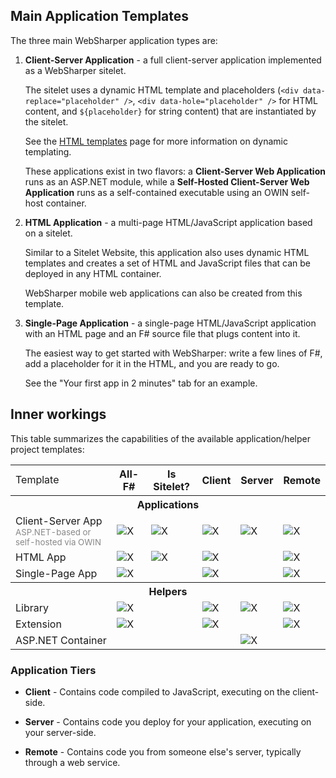 ## Main Application Templates
The three main WebSharper application types are:

 1. <b>Client-Server Application</b> - a full client-server application implemented as a WebSharper sitelet.
    <p>The sitelet uses a dynamic HTML template and placeholders (<code>&lt;div data-replace="placeholder" /&gt;</code>,
        <code>&lt;div data-hole="placeholder" /&gt;</code> for HTML content, and <code>${placeholder}</code> for string
        content) that are instantiated by the sitelet.
    </p>
    <p>See the <a href="/docs/html-templates">HTML templates</a> page for more information on dynamic templating.</p>
    These applications exist in two flavors: a <b>Client-Server Web Application</b> runs as an ASP.NET module, while a
    <b>Self-Hosted Client-Server Web Application</b> runs as a self-contained executable using an OWIN self-host container.

 2. <b>HTML Application</b> - a multi-page HTML/JavaScript application based on a sitelet.
    <p>Similar to a Sitelet Website, this application also uses dynamic HTML templates and creates a set of HTML
        and JavaScript files that can be deployed in any HTML container.
    </p>
    <p>WebSharper mobile web applications can also be created from this template.</p>

 3. <b>Single-Page Application</b> - a single-page HTML/JavaScript application with an HTML page and an F# source file that plugs content into it.
    <p>The easiest way to get started with WebSharper: write a few lines of F#, add a placeholder for it in the HTML, and you are ready to go.</p>
    <p>See the "Your first app in 2 minutes" tab for an example.</p>

## Inner workings
This table summarizes the capabilities of the available application/helper project templates:

<table class="price-table">
    <tbody>
        <tr class="header">
            <td style="border:none;">Template</td>
            <th class="first">All-F#</th>
            <th>Is Sitelet?</th>
            <th>Client</th>
            <th>Server</th>
            <th class="last">Remote</th>
        </tr>
        <tr class="header">
            <th colspan="6">Applications</th>
        </tr>
        <tr>
            <td>Client-Server App<br/><span style="color:#888;font-size:smaller">ASP.NET-based or self-hosted via OWIN</span></td>
            <td><img src="https://raw.githubusercontent.com/intellifactory/websharper/master/docs/images/ok.png" alt="X"/></td>
            <td><img src="https://raw.githubusercontent.com/intellifactory/websharper/master/docs/images/ok.png" alt="X"/></td>
            <td><img src="https://raw.githubusercontent.com/intellifactory/websharper/master/docs/images/ok.png" alt="X"/></td>
            <td><img src="https://raw.githubusercontent.com/intellifactory/websharper/master/docs/images/ok.png" alt="X"/></td>
            <td><img src="https://raw.githubusercontent.com/intellifactory/websharper/master/docs/images/ok.png" alt="X"/></td>
        </tr>
        <tr>
            <td>HTML App</td>
            <td><img src="https://raw.githubusercontent.com/intellifactory/websharper/master/docs/images/ok.png" alt="X"/></td>
            <td><img src="https://raw.githubusercontent.com/intellifactory/websharper/master/docs/images/ok.png" alt="X"/></td>
            <td><img src="https://raw.githubusercontent.com/intellifactory/websharper/master/docs/images/ok.png" alt="X"/></td>
            <td></td>
            <td><img src="https://raw.githubusercontent.com/intellifactory/websharper/master/docs/images/ok.png" alt="X"/></td>
        </tr>
        <tr>
            <td>Single-Page App</td>
            <td><img src="https://raw.githubusercontent.com/intellifactory/websharper/master/docs/images/ok.png" alt="X"/></td>
            <td></td>
            <td><img src="https://raw.githubusercontent.com/intellifactory/websharper/master/docs/images/ok.png" alt="X"/></td>
            <td></td>
            <td><img src="https://raw.githubusercontent.com/intellifactory/websharper/master/docs/images/ok.png" alt="X"/></td>
        </tr>
        <tr class="header">
            <th colspan="6">Helpers</th>
        </tr>
        <tr>
            <td>Library</td>
            <td><img src="https://raw.githubusercontent.com/intellifactory/websharper/master/docs/images/ok.png" alt="X"/></td>
            <td></td>
            <td><img src="https://raw.githubusercontent.com/intellifactory/websharper/master/docs/images/ok.png" alt="X"/></td>
            <td><img src="https://raw.githubusercontent.com/intellifactory/websharper/master/docs/images/ok.png" alt="X"/></td>
            <td><img src="https://raw.githubusercontent.com/intellifactory/websharper/master/docs/images/ok.png" alt="X"/></td>
        </tr>
        <tr>
            <td>Extension</td>
            <td><img src="https://raw.githubusercontent.com/intellifactory/websharper/master/docs/images/ok.png" alt="X"/></td>
            <td></td>
            <td><img src="https://raw.githubusercontent.com/intellifactory/websharper/master/docs/images/ok.png" alt="X"/></td>
            <td></td>
            <td><img src="https://raw.githubusercontent.com/intellifactory/websharper/master/docs/images/ok.png" alt="X"/></td>
        </tr>
        <tr>
            <td>ASP.NET Container</td>
            <td></td>
            <td></td>
            <td></td>
            <td><img src="https://raw.githubusercontent.com/intellifactory/websharper/master/docs/images/ok.png" alt="X"/></td>
            <td></td>
        </tr>
    </tbody>
</table>

### Application Tiers

  * **Client** - Contains code compiled to JavaScript, executing on the client-side.

  * **Server** - Contains code you deploy for your application, executing on your server-side.

  * **Remote** - Contains code you from someone else's server, typically through a web service.


